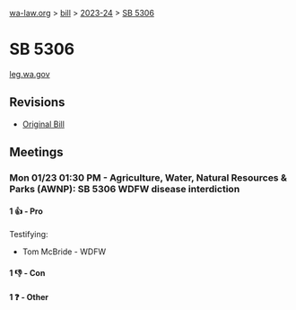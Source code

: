 [wa-law.org](/) > [bill](/bill/) > [2023-24](/bill/2023-24/) > [SB 5306](/bill/2023-24/sb/5306/)

# SB 5306
[leg.wa.gov](https://app.leg.wa.gov/billsummary?BillNumber=5306&Year=2023&Initiative=false)

## Revisions
* [Original Bill](1/)

## Meetings
### Mon 01/23 01:30 PM - Agriculture, Water, Natural Resources & Parks (AWNP): SB 5306 WDFW disease interdiction
#### 1 👍 - Pro
Testifying:
* Tom McBride - WDFW

#### 1 👎 - Con

#### 1 ❓ - Other
